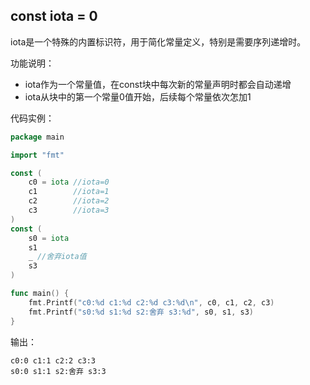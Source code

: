 ## const iota = 0

iota是一个特殊的内置标识符，用于简化常量定义，特别是需要序列递增时。

功能说明：

* iota作为一个常量值，在const块中每次新的常量声明时都会自动递增
* iota从块中的第一个常量0值开始，后续每个常量依次怎加1

代码实例：

```go
package main

import "fmt"

const (
	c0 = iota //iota=0
	c1        //iota=1
	c2        //iota=2
	c3        //iota=3
)
const (
	s0 = iota
	s1
	_ //舍弃iota值
	s3
)

func main() {
	fmt.Printf("c0:%d c1:%d c2:%d c3:%d\n", c0, c1, c2, c3)
	fmt.Printf("s0:%d s1:%d s2:舍弃 s3:%d", s0, s1, s3)
}

```

输出：

```
c0:0 c1:1 c2:2 c3:3
s0:0 s1:1 s2:舍弃 s3:3
```
